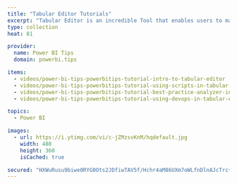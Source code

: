 ```yaml
---
title: "Tabular Editor Tutorials"
excerpt: "Tabular Editor is an incredible Tool that enables users to manipulate a Tabular Model at lighting speeds."
type: collection
heat: 81

provider:
  name: Power BI Tips
  domain: powerbi.tips

items:
  - videos/power-bi-tips-powerbitips-tutorial-intro-to-tabular-editor
  - videos/power-bi-tips-powerbitips-tutorial-using-scripts-in-tabular-editor
  - videos/power-bi-tips-powerbitips-tutorial-best-practice-analyzer-in-tabular-editor
  - videos/power-bi-tips-powerbitips-tutorial-using-devops-in-tabular-editor

topics:
  - Power BI

images:
  - url: https://i.ytimg.com/vi/c-jZMzsvKnM/hqdefault.jpg
    width: 480
    height: 360
    isCached: true

secured: "HXWuRusu9biwe0RYG0Ots2JDfiwTAV5f/Hchr4aM86UXm7oWLfnDlnAJcTrc+u0yA3X91TLjfTNnQ8nkus3wmJ8b0V00mcKDtWT0ZnUb0VVUMYzostpmG3RizdRaZiGGZxksOvg4tzl2rkxaUhXFoZqChs48GTpoKV69KqRelykJUeLjRK0L2eHNvRCftMUSCqNs8eAOUavN9Lo1EAWE7bIQAAWZwS/VcsaIu57P2jOwWLFM/folqbUrXyFFZwBMOimpvQeLKpf0hZMEFNZYhuFuaY610CcTvpj0vU8vdTmLvpPsZzLjqJwmm4RPDN2NvhJnSCrbey35AVo/J6LF3g==;qRJtyD7cS2R/A9TvBmfzjA=="
---
```


